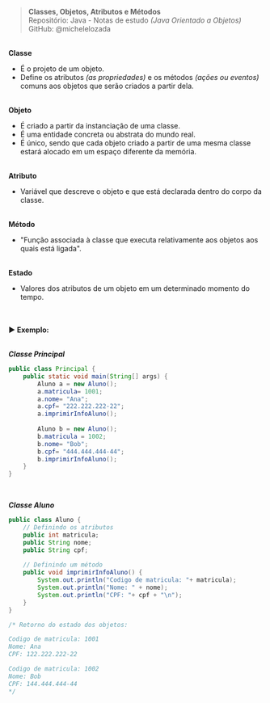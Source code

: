 > **Classes, Objetos, Atributos e Métodos**     
> Repositório: Java - Notas de estudo *(Java Orientado a Objetos)*    
> GitHub: @michelelozada
&nbsp;
     
&nbsp;  
**Classe**  
 - É o projeto de um objeto.  
 - Define os atributos *(as propriedades)* e os métodos *(ações ou eventos)* comuns aos objetos que serão criados a partir dela.  
&nbsp;    	

**Objeto**     
 - É criado a partir da instanciação de uma classe.  
 - É uma entidade concreta ou abstrata do mundo real.  
 - É único, sendo que cada objeto criado a partir de uma mesma classe estará alocado em um espaço diferente da memória.    
&nbsp;    

**Atributo**
 - Variável que descreve o objeto e que está declarada dentro do corpo da classe.  
&nbsp;   

**Método**
 - "Função associada à classe que executa relativamente aos objetos aos quais está ligada".  
 &nbsp;    

**Estado**
 - Valores dos atributos de um objeto em um determinado momento do tempo.   
&nbsp;
     
&nbsp;  
**:arrow_forward: Exemplo:**  
&nbsp;

***Classe Principal***
```java
public class Principal {
	public static void main(String[] args) {
		Aluno a = new Aluno();
		a.matricula= 1001;
		a.nome= "Ana";
		a.cpf= "222.222.222-22";
		a.imprimirInfoAluno();
		
		Aluno b = new Aluno();
		b.matricula = 1002;
		b.nome= "Bob";
		b.cpf= "444.444.444-44";
		b.imprimirInfoAluno();
	}
}
```
&nbsp;

***Classe Aluno***
```java
public class Aluno {
	// Definindo os atributos
	public int matricula;
	public String nome;
	public String cpf;
	
	// Definindo um método
	public void imprimirInfoAluno() {
		System.out.println("Codigo de matricula: "+ matricula); 
		System.out.println("Nome: " + nome);
		System.out.println("CPF: "+ cpf + "\n");
	}
}

/* Retorno do estado dos objetos: 

Codigo de matricula: 1001
Nome: Ana
CPF: 122.222.222-22

Codigo de matricula: 1002
Nome: Bob
CPF: 144.444.444-44
*/
```